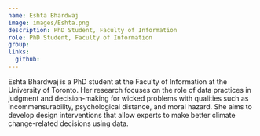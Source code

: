 ```yaml
---
name: Eshta Bhardwaj
image: images/Eshta.png
description: PhD Student, Faculty of Information
role: PhD Student, Faculty of Information
group: 
links:
  github: 
---
```


Eshta Bhardwaj is a PhD student at the Faculty of Information at the University of Toronto. Her research focuses on the role of data practices in judgment and decision-making for wicked problems with qualities such as incommensurability, psychological distance, and moral hazard. She aims to develop design interventions that allow experts to make better climate change-related decisions using data.



